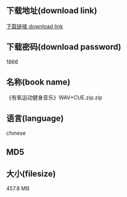 ## 下载地址(download link)
[下载链接 download link](https://tutu365.netlify.app/?s=%E3%80%8A%E6%9C%89%E6%B0%A7%E8%BF%90%E5%8A%A8%E5%81%A5%E8%BA%AB%E9%9F%B3%E4%B9%90%E3%80%8BWAV%2BCUE.zip)

## 下载密码(download password)
1866

## 名称(book name)
《有氧运动健身音乐》WAV+CUE.zip.zip

## 语言(language)
chinese

## MD5


## 大小(filesize)
457.8 MB
